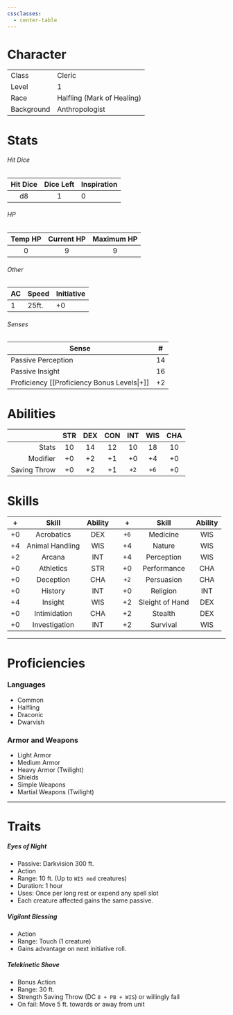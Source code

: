 ```yaml
---
cssclasses:
  - center-table
---
```

# Character

|            |                            |
| ---------- | -------------------------- |
| Class      | Cleric                     |
| Level      | 1                          |
| Race       | Halfling (Mark of Healing) |
| Background | Anthropologist             | 

# Stats
###### Hit Dice
| Hit Dice | Dice Left | Inspiration | 
|:--------:|:---------:| ----------- |
|    d8    |     1     |     0       |

###### HP
| Temp HP | Current HP | Maximum HP |
|:-------:|:----------:|:----------:|
|    0    |     9      |     9      |

###### Other
| AC  | Speed | Initiative |
| --- | ----- | ---------- |
| 1   | 25ft. | +0         | 

###### Senses
| Sense                                      | #   |
| ------------------------------------------- | --- |
| Passive Perception                          | 14  |
| Passive Insight                             | 16  |
| Proficiency [[Proficiency Bonus Levels\|+]] | +2  |

# Abilities

|              | STR | DEX | CON | INT  | WIS  | CHA |
| ------------:|:---:|:---:|:---:|:----:|:----:|:---:|
|        Stats | 10  | 14  | 12  |  10  |  18  | 10  |
|     Modifier | +0  | +2  | +1  |  +0  |  +4  | +0  |
| Saving Throw | +0  | +2  | +1  | `+2` | `+6` | +0  |

# Skills

|  +  |      Skill      | Ability |     |  +   |      Skill      | Ability |
|:---:|:---------------:|:-------:| --- |:----:|:---------------:|:-------:|
| +0  |   Acrobatics    |   DEX   |     | `+6` |    Medicine     |   WIS   |
| +4  | Animal Handling |   WIS   |     |  +4  |     Nature      |   WIS   |
| +2  |     Arcana      |   INT   |     |  +4  |   Perception    |   WIS   |
| +0  |    Athletics    |   STR   |     |  +0  |   Performance   |   CHA   |
| +0  |    Deception    |   CHA   |     | `+2` |   Persuasion    |   CHA   |
| +0  |     History     |   INT   |     |  +0  |    Religion     |   INT   |
| +4  |     Insight     |   WIS   |     |  +2  | Sleight of Hand |   DEX   |
| +0  |  Intimidation   |   CHA   |     |  +2  |     Stealth     |   DEX   |
| +0  |  Investigation  |   INT   |     |  +2  |    Survival     |   WIS   |

---
# Proficiencies

### Languages
- Common
- Halfling
- Draconic
- Dwarvish

### Armor and Weapons
- Light Armor
- Medium Armor
- Heavy Armor (Twilight)
- Shields
- Simple Weapons
- Martial Weapons (Twilight)

---
# Traits

##### Eyes of Night
- Passive: Darkvision 300 ft.
- Action
- Range: 10 ft. (Up to `WIS mod` creatures)
- Duration: 1 hour
- Uses: Once per long rest or expend any spell slot
- Each creature affected gains the same passive.

##### Vigilant Blessing
- Action
- Range: Touch (1 creature)
- Gains advantage on next initiative roll.

##### Telekinetic Shove
- Bonus Action
- Range: 30 ft.
- Strength Saving Throw (DC `8 + PB + WIS`) or willingly fail
- On fail: Move 5 ft. towards or away from unit